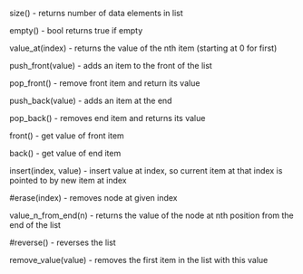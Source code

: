 
size() - returns number of data elements in list

empty() - bool returns true if empty

value_at(index) - returns the value of the nth item (starting at 0 for first)

push_front(value) - adds an item to the front of the list

pop_front() - remove front item and return its value

push_back(value) - adds an item at the end

pop_back() - removes end item and returns its value

front() - get value of front item

back() - get value of end item

insert(index, value) - insert value at index, so current item at that index is 
pointed to by new item at index

#erase(index) - removes node at given index

value_n_from_end(n) - returns the value of the node at nth position from the 
end of the list

#reverse() - reverses the list

remove_value(value) - removes the first item in the list with this value
